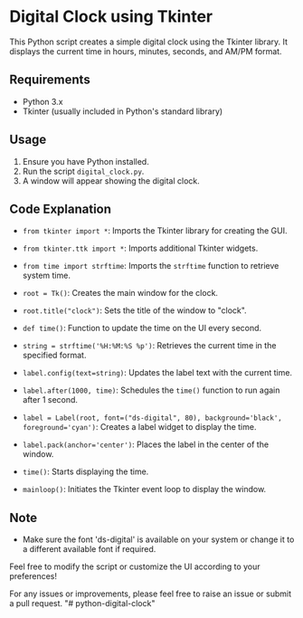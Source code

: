 # Digital Clock using Tkinter

This Python script creates a simple digital clock using the Tkinter library. It displays the current time in hours, minutes, seconds, and AM/PM format.

## Requirements

- Python 3.x
- Tkinter (usually included in Python's standard library)

## Usage

1. Ensure you have Python installed.
2. Run the script `digital_clock.py`.
3. A window will appear showing the digital clock.

## Code Explanation

- `from tkinter import *`: Imports the Tkinter library for creating the GUI.
- `from tkinter.ttk import *`: Imports additional Tkinter widgets.
- `from time import strftime`: Imports the `strftime` function to retrieve system time.

- `root = Tk()`: Creates the main window for the clock.
- `root.title("clock")`: Sets the title of the window to "clock".

- `def time()`: Function to update the time on the UI every second.
- `string = strftime('%H:%M:%S %p')`: Retrieves the current time in the specified format.
- `label.config(text=string)`: Updates the label text with the current time.
- `label.after(1000, time)`: Schedules the `time()` function to run again after 1 second.

- `label = Label(root, font=("ds-digital", 80), background='black', foreground='cyan')`: Creates a label widget to display the time.
- `label.pack(anchor='center')`: Places the label in the center of the window.

- `time()`: Starts displaying the time.
- `mainloop()`: Initiates the Tkinter event loop to display the window.

## Note

- Make sure the font 'ds-digital' is available on your system or change it to a different available font if required.

Feel free to modify the script or customize the UI according to your preferences!

For any issues or improvements, please feel free to raise an issue or submit a pull request.
"# python-digital-clock" 
